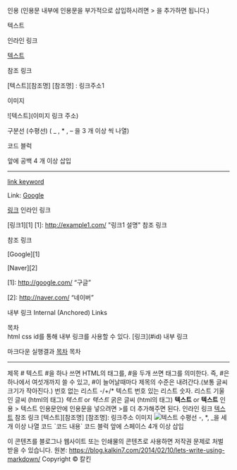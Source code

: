 인용 (인용문 내부에 인용문을 부가적으로 삽입하시려면 > 을 추가하면 됩니다.)

텍스트

인라인 링크

[텍스트](링크주소1)

참조 링크

[텍스트][참조명] [참조명] : 링크주소1

이미지

![텍스트](이미지 링크 주소)

구분선 (수평선) ( _ , * , – 을 3 개 이상 씩 나열)

코드 블럭

앞에 공백 4 개 이상 삽입

***

[link keyword][id]


[id]: URL "/HelloWorld/세법/법인세법.md"

Link: [Google][googlelink]


[googlelink]: https://google.com "Go google"


[링크](http://example.com "링크 설명-마우스 hover시 나타나는 설명 문구") 인라인 링크

[링크1][1] [1]: http://example1.com/ "링크1 설명" 참조 링크

참조 링크

[Google][1]

[Naver][2]

[1]: http://google.com/ “구글”

[2]: http://naver.com/ “네이버”

내부 링크 Internal (Anchored) Links
<div id="index">목차</div> html css id를 통해 내부 링크를 사용할 수 있다.
[링크](#id) 내부 링크

마크다운	실행결과
[목차](#index)	목차


----------------------------------
제목 # 텍스트 #을 하나 쓰면 HTML의
태그를, #을 두개 쓰면
태그를 의미한다. 즉, #은 하나에서 여섯개까지 쓸 수 있고, #이 늘어날때마다 제목의 수준은 내려간다.(보통 글씨 크기가 작아진다.) 번호 없는 리스트 -/+/* 텍스트 번호 있는 리스트 숫자. 리스트 기울인 글씨 (html의 태그) *텍스트* or _텍스트_ 굵은 글씨 (html의 태그) **텍스트** or __텍스트__ 인용 > 텍스트 인용문안에 인용문을 넣으려면 >를 더 추가해주면 된다. 인라인 링크 [텍스트](링크주소) 참조 링크 [텍스트][참조명] [참조명]: 링크주소 이미지 ![텍스트](이미지링크) 수평선 -, *, _을 세개 이상 나열 코드 \`코드 내용\` 코드 블럭 앞에 스페이스 4개 이상 삽입

이 콘텐츠를 블로그나 웹사이트 또는 인쇄물의 콘텐츠로 사용하면 저작권 문제로 처벌 받을 수 있습니다.
원본: https://blog.kalkin7.com/2014/02/10/lets-write-using-markdown/ Copyright © 칼킨
